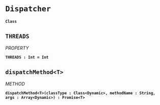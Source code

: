 
# `Dispatcher` 
**`Class`**









    
## `THREADS`
*PROPERTY*

**`THREADS : Int = Int`**


    

    
## `dispatchMethod<T>`
*METHOD*

**`dispatchMethod<T>(classType : Class<Dynamic>, methodName : String, args : Array<Dynamic>) : Promise<T>`**


    
   




